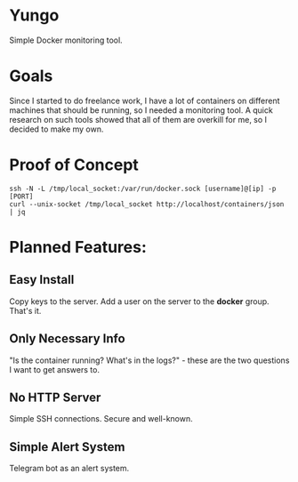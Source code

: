 # Yungo
Simple Docker monitoring tool.

# Goals
Since I started to do freelance work, I have a lot of containers on different machines that should be running, so I needed a monitoring tool.
A quick research on such tools showed that all of them are overkill for me, so I decided to make my own.

# Proof of Concept
```
ssh -N -L /tmp/local_socket:/var/run/docker.sock [username]@[ip] -p [PORT]
curl --unix-socket /tmp/local_socket http://localhost/containers/json | jq
```

# Planned Features:
## Easy Install
Copy keys to the server. Add a user on the server to the **docker** group. That's it.
## Only Necessary Info
"Is the container running? What's in the logs?" - these are the two questions I want to get answers to.
## No HTTP Server
Simple SSH connections. Secure and well-known.
## Simple Alert System
Telegram bot as an alert system.
